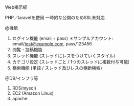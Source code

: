 
Web掲示板

PHP／laravelを使用
一時的な公開のためSSL未対応

@機能
1. ログイン機能 (email + pass)
＊サンプルアカウント: email/test@example.com, pass/123456
2. 閲覧・投稿機能
3. スレッド機能 (スレッドにレスをつけていくスタイル)
4. カテゴリ設定 (スレッドごと / 1つのスレッドに複数付与可能)
5. 検索機能 (単語 / スレッド及びレスの横断検索)

＠DB/インフラ等
1. RDS(mysql)
2. EC2 (Amazon Linux)
3. apache
